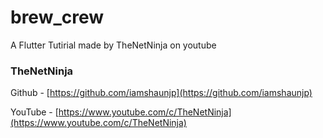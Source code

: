 # brew_crew

A Flutter Tutirial made by TheNetNinja on youtube

### TheNetNinja
Github - [https://github.com/iamshaunjp](https://github.com/iamshaunjp)

YouTube - [https://www.youtube.com/c/TheNetNinja](https://www.youtube.com/c/TheNetNinja)